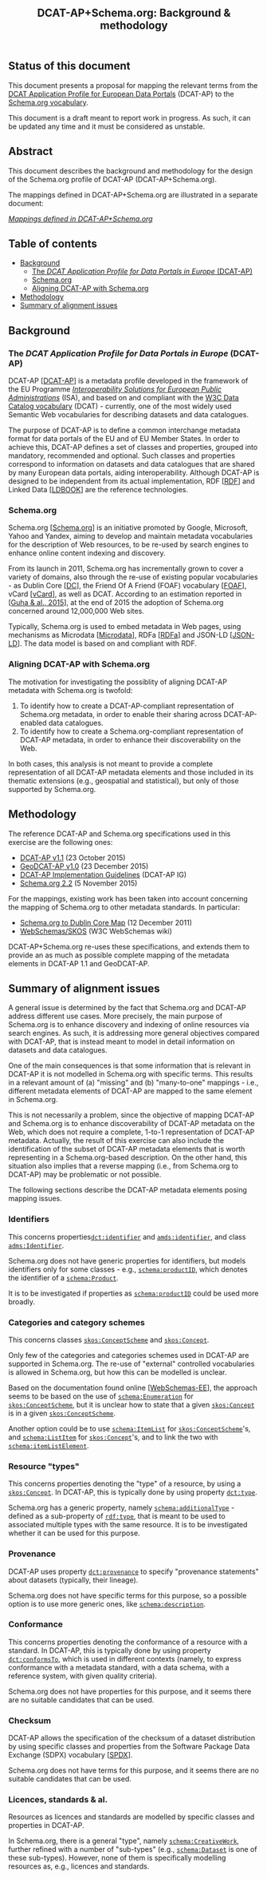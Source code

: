   <article>
  <header>
    <h1>DCAT-AP+Schema.org: Background &amp; methodology</h1>
  </header>
  <section>
    <h2>Status of this document</h2>
    <p>This document presents a proposal for mapping the relevant terms from the <a target="_blank" href="https://joinup.ec.europa.eu/asset/dcat_application_profile/">DCAT Application Profile for European Data Portals</a> (DCAT-AP) to the <a target="_blank" href="http://schema.org/">Schema.org vocabulary</a>.</p>
    <p>This document is a draft meant to report work in progress. As such, it can be updated any time and it must be considered as unstable.</p>
<!--    
    <p>Comments and queries should be sent to the <a href="https://joinup.ec.europa.eu/asset/dcat_application_profile/">DCAT-AP Working Group</a> via <a href="mailto:dcat_application_profile@joinup.ec.europa.eu">dcat_application_profile@joinup.ec.europa.eu</a>.</p>
-->    
  </section>
  <section>
    <h2>Abstract</h2>
    <p>This document describes the background and methodology for the design of the Schema.org profile of DCAT-AP (DCAT-AP+Schema.org).</p>
<!--
    <p>This document presents a proposal for mapping the relevant terms from the <a target="_blank" href="https://joinup.ec.europa.eu/asset/dcat_application_profile/">DCAT Application Profile for European Data Portals</a> (DCAT-AP) to the <a target="_blank" href="http://schema.org/">Schema.org vocabulary</a>.</p>
-->
    <p>The mappings defined in DCAT-AP+Schema.org are illustrated in a separate document:</p>
    <p><a href="./Mappings.md"><cite>Mappings defined in DCAT-AP+Schema.org</cite></a></p>
  </section>
  <nav>
    <h2>Table of contents</h2>
    <ul>
      <li><a href="#background">Background</a>
        <ul>
          <li><a href="#background-dcat-ap">The <em>DCAT Application Profile for Data Portals in Europe</em> (DCAT-AP)</a></li>
          <li><a href="#background-schema.org">Schema.org</a></li>
          <li><a href="#background-why">Aligning DCAT-AP with Schema.org</a></li>
        </ul>
      </li>
      <li><a href="#methodology">Methodology</a></li>
<!--
      <li><a href="#comparison">Schema.org and DCAT-AP at a glance</a>
        <ul>
          <li><a href="#comparison-schema.org-vs-dcat-ap">Schema.org metadata elements supported in DCAT-AP</a></li>
          <li><a href="#comparison-dcat-ap-vs-schema.org">DCAT-AP classes and properties supported in Schema.org</a></li>
        </ul>
      </li>
-->
      <li><a href="#alignment-issues">Summary of alignment issues</a>
    </ul>

  </nav>
  <section>
    <h2><a name="background">Background</a></h2>
    <section>
      <h3><a name="background-dcat-ap">The <em>DCAT Application Profile for Data Portals in Europe</em> (DCAT-AP)</a></h3>
      <p>DCAT-AP [<a href="https://joinup.ec.europa.eu/asset/dcat_application_profile/">DCAT-AP</a>] is a metadata profile developed in the framework of the EU Programme <a href="http://ec.europa.eu/isa/"><em>Interoperability Solutions for European Public Administrations</em></a> (ISA), and based on and compliant with the <a href="http://www.w3.org/TR/2014/REC-vocab-dcat-20140116/">W3C Data Catalog vocabulary</a> (DCAT) - currently, one of the most widely used Semantic Web vocabularies for describing datasets and data catalogues.</p>
      <p>The purpose of DCAT-AP is to define a common interchange metadata format for data portals of the EU and of EU Member States. In order to achieve this, DCAT-AP defines a set of classes and properties, grouped into mandatory, recommended and optional. Such classes and properties correspond to information on datasets and data catalogues that are shared by many European data portals, aiding interoperability. Although DCAT-AP is designed to be independent from its actual implementation, RDF [<a href="http://www.w3.org/TR/2004/REC-rdf-concepts-20040210/">RDF</a>] and Linked Data [<a href="http://linkeddatabook.com/book">LDBOOK</a>] are the reference technologies.</p>
    </section>
    <section>
      <h3><a name="background-schema.org">Schema.org</a></h3>
      <p>Schema.org [<a href="http://schema.org/">Schema.org</a>] is an initiative promoted by Google, Microsoft, Yahoo and Yandex, aiming to develop and maintain metadata vocabularies for the description of Web resources, to be re-used by search engines to enhance online content indexing and discovery.</p>
      <p>From its launch in 2011, Schema.org has incrementally grown to cover a variety of domains, also through the re-use of existing popular vocabularies - as Dublin Core [<a href="http://dublincore.org/documents/dcmi-terms/">DC</a>], the Friend Of A Friend (FOAF) vocabulary [<a href="http://xmlns.com/foaf/spec/">FOAF</a>], vCard [<a href="https://www.w3.org/TR/vcard-rdf/">vCard</a>], as well as DCAT. According to an estimation reported in [<a href="http://queue.acm.org/detail.cfm?id=2857276">Guha &amp; al., 2015</a>], at the end of 2015 the adoption of Schema.org concerned around 12,000,000 Web sites.</p>
      <p>Typically, Schema.org is used to embed metadata in Web pages, using mechanisms as Microdata [<a href="https://html.spec.whatwg.org/multipage/microdata.html">Microdata</a>], RDFa [<a href="https://www.w3.org/TR/html-rdfa/">RDFa</a>] and JSON-LD [<a href="https://www.w3.org/TR/json-ld/">JSON-LD</a>]. The data model is based on and compliant with RDF.</p>
    </section>
    <section>
      <h3><a name="background-why">Aligning DCAT-AP with Schema.org</a></h3>
<!--
      <p>The motivation for investigating the possiblity of aligning DCAT-AP metadata with Schema.org is to define an alternative, harmonised representation of records compliant with DCAT-AP and its thematic extensions (e.g., geospatial and statistical), that will enhance their discoverability on the Web.</p>
-->
      <p>The motivation for investigating the possiblity of aligning DCAT-AP metadata with Schema.org is twofold:</p>
      <ol>
	      <li>To identify how to create a DCAT-AP-compliant representation of Schema.org metadata, in order to enable their sharing across DCAT-AP-enabled data catalogues.</li>
	      <li>To identify how to create a Schema.org-compliant representation of DCAT-AP metadata, in order to enhance their discoverability on the Web.</li>
      </ol>
      <p>In both cases, this analysis is not meant to provide a complete representation of all DCAT-AP metadata elements and those included in its thematic extensions (e.g., geospatial and statistical), but only of those supported by Schema.org.</p>
    </section>
  </section>
  <section>
    <h2><a name="methodology">Methodology</a></h2>
    <p>The reference DCAT-AP and Schema.org specifications used in this exercise are the following ones:</p>
    <ul>
      <li><a target="_blank" href="https://joinup.ec.europa.eu/asset/dcat_application_profile/asset_release/dcat-ap-v11">DCAT-AP v1.1</a> (<time datetime="2015-10-23">23 October 2015</time>)</li>
      <li><a target="_blank" href="https://joinup.ec.europa.eu/asset/dcat_application_profile/asset_release/geodcat-ap-v10">GeoDCAT-AP v1.0</a> (<time datetime="2015-12-23">23 December 2015</time>)</li>
      <li><a target="_blank" href="https://joinup.ec.europa.eu/asset/dcat-ap_implementation_guidelines/">DCAT-AP Implementation Guidelines</a> (DCAT-AP IG)</li>
      <li><a target="_blank" href="http://schema.org/version/2.2/">Schema.org 2.2</a> (<time datetime="2015-11-05">5 November 2015</time>)</li>
    </ul>
    <p>
    <p>For the mappings, existing work has been taken into account concerning the mapping of Schema.org to other metadata standards. In particular:</p>
    <ul>
      <li><a target="_blank" href="https://github.com/dcmi/schema.org">Schema.org to Dublin Core Map</a> (<time datetime="2011-12-12">12 December 2011</time>)</li>
      <li><a target="_blank" href="https://www.w3.org/wiki/WebSchemas/SKOS">WebSchemas/SKOS</a> (W3C WebSchemas wiki)</li>
    </ul>
    <p>DCAT-AP+Schema.org re-uses these specifications, and extends them to provide an as much as possible complete mapping of the metadata elements in DCAT-AP 1.1 and GeoDCAT-AP.</p>
<!--    
    <p>The resulting mappings have been grouped into two classes, corresponding to two different DCAT-AP+Schema.org profiles:</p>
    <ul>
    <li><strong>DCAT-AP+Schema.org</strong>: This profile defines alignments for the metadata elements defined in DCAT-AP</li>
    <li><strong>GeoDCAT-AP+Schema.org</strong>: This profile defines alignments covering the geospatial extension of DCAT-AP (GeoDCAT-AP)</li>
    </ul>
-->    
  </section>
  <section>
    <h2><a name="alignment-issues">Summary of alignment issues</a></h2>
    <p>A general issue is determined by the fact that Schema.org and DCAT-AP address different use cases. More precisely, the main purpose of Schema.org is to enhance discovery and indexing of online resources via search engines. As such, it is addressing more general objectives compared with DCAT-AP, that is instead meant to model in detail information on datasets and data catalogues.</p>
    <p>One of the main consequences is that some information that is relevant in DCAT-AP it is not modelled in Schema.org with specific terms. This results in a relevant amount of (a) "missing" and (b) "many-to-one" mappings - i.e., different metadata elements of DCAT-AP are mapped to the same element in Schema.org.</p>
    <p>This is not necessarily a problem, since the objective of mapping DCAT-AP and Schema.org is to enhance discoverability of DCAT-AP metadata on the Web, which does not require a complete, 1-to-1 representation of DCAT-AP metadata. Actually, the result of this exercise can also include the identification of the subset of DCAT-AP metadata elements that is worth representing in a Schema.org-based description. On the other hand, this situation also implies that a reverse mapping (i.e., from Schema.org to DCAT-AP) may be problematic or not possible.</p>
    <p>The following sections describe the DCAT-AP metadata elements posing mapping issues.</p>
    <section>
     <h3>Identifiers</h3>
     <p>This concerns properties<a target="_blank" title="http://purl.org/dc/terms/identifier" href="http://dublincore.org/documents/dcmi-terms/#terms-identifier"><code>dct:identifier</code></a> and <a target="_blank" title="http://www.w3.org/ns/adms#identifier" href="https://www.w3.org/TR/vocab-adms/#adms_identifier"><code>amds:identifier</code></a>, and class <a target="_blank" title="http://www.w3.org/ns/adms#Identifier" href="https://www.w3.org/TR/vocab-adms/#dt_identifier"><code>adms:Identifier</code></a>.</p>
     <p>Schema.org does not have generic properties for identifiers, but models identifiers only for some classes - e.g., <a target="_blank" title="http://schema.org/productID" href="http://schema.org/productID"><code>schema:productID</code></a>, which denotes the identifier of a <a target="_blank" title="http://schema.org/Product" href="http://schema.org/Product"><code>schema:Product</code></a>.</p>
     <p>It is to be investigated if properties as <a target="_blank" title="http://schema.org/productID" href="http://schema.org/productID"><code>schema:productID</code></a> could be used more broadly.</p>
     </section>
     <section>
     <h3>Categories and category schemes</h3>
     <p>This concerns classes <a target="_blank" title="http://www.w3.org/2004/02/skos/core#ConceptScheme" href="https://www.w3.org/TR/vocab-dcat/#class-concept-scheme"><code>skos:ConceptScheme</code></a> and <a target="_blank" title="http://www.w3.org/2004/02/skos/core#Concept" href="https://www.w3.org/TR/vocab-dcat/#class-concept"><code>skos:Concept</code></a>.</p>
     <p>Only few of the categories and categories schemes used in DCAT-AP are supported in Schema.org. The re-use of "external" controlled vocabularies is allowed in Schema.org, but how this can be modelled is unclear.</p>
     <p>Based on the documentation found online [<a target="_blank" href="https://www.w3.org/wiki/WebSchemas/ExternalEnumerations">WebSchemas-EE</a>], the approach seems to be based on the use of <a target="_blank" title="http://schema.org/Enumeration" href="http://schema.org/Enumeration"><code>schema:Enumeration</code></a> for <a target="_blank" title="http://www.w3.org/2004/02/skos/core#ConceptScheme" href="https://www.w3.org/TR/vocab-dcat/#class-concept-scheme"><code>skos:ConceptScheme</code></a>, but it is unclear how to state that a given <a target="_blank" title="http://www.w3.org/2004/02/skos/core#Concept" href="https://www.w3.org/TR/vocab-dcat/#class-concept"><code>skos:Concept</code></a> is in a given <a target="_blank" title="http://www.w3.org/2004/02/skos/core#ConceptScheme" href="https://www.w3.org/TR/vocab-dcat/#class-concept-scheme"><code>skos:ConceptScheme</code></a>.</p>
     <p>Another option could be to use <a target="_blank" title="http://schema.org/ItemList" href="http://schema.org/ItemList"><code>schema:ItemList</code></a> for <a target="_blank" title="http://www.w3.org/2004/02/skos/core#ConceptScheme" href="https://www.w3.org/TR/vocab-dcat/#class-concept-scheme"><code>skos:ConceptScheme</code></a>'s, and <a target="_blank" title="http://schema.org/ListItem" href="http://schema.org/ListItem"><code>schema:ListItem</code></a> for <a target="_blank" title="http://www.w3.org/2004/02/skos/core#Concept" href="https://www.w3.org/TR/vocab-dcat/#class-concept"><code>skos:Concept</code></a>'s, and to link the two with <a target="_blank" title="http://schema.org/itemListElement" href="http://schema.org/itemListElement"><code>schema:itemListElement</code></a>.</p>
     </section>
     <section>
     <h3>Resource "types"</h3>
     <p>This concerns properties denoting the "type" of a resource, by using a <a target="_blank" title="http://www.w3.org/2004/02/skos/core#Concept" href="https://www.w3.org/TR/vocab-dcat/#class-concept"><code>skos:Concept</code></a>. In DCAT-AP, this is typically done by using property <a target="_blank" title="http://purl.org/dc/terms/type" href="http://dublincore.org/documents/dcmi-terms/#terms-type"><code>dct:type</code></a>.</p>
     <p>Schema.org has a generic property, namely <a target="_blank" title="http://schema.org/additionalType" href="http://schema.org/additionalType"><code>schema:additionalType</code></a> - defined as a sub-property of <a target="_blank" title="http://www.w3.org/1999/02/22-rdf-syntax-ns#type" href="https://www.w3.org/TR/rdf-schema/#ch_type"><code>rdf:type</code></a>, that is meant to be used to associated multiple types with the same resource. It is to be investigated whether it can be used for this purpose.</p>
     </section>
     <section>
     <h3>Provenance</h3>
     <p>DCAT-AP uses property <a target="_blank" title="http://purl.org/dc/terms/provenance" href="http://dublincore.org/documents/dcmi-terms/#terms-provenance"><code>dct:provenance</code></a> to specify "provenance statements" about datasets (typically, their lineage).</p>
     <p>Schema.org does not have specific terms for this purpose, so a possible option is to use more generic ones, like <a target="_blank" title="http://schema.org/description" href="http://schema.org/description"><code>schema:description</code></a>.</p>
     </section>
     <section>
     <h3>Conformance</h3>
     <p>This concerns properties denoting the conformance of a resource with a standard. In DCAT-AP, this is typically done by using property <a target="_blank" title="http://purl.org/dc/terms/conformsTo" href="http://dublincore.org/documents/dcmi-terms/#terms-conformsTo"><code>dct:conformsTo</code></a>, which is used in different contexts (namely, to express conformance with a metadata standard, with a data schema, with a reference system, with given quality criteria).</p>
     <p>Schema.org does not have properties for this purpose, and it seems there are no suitable candidates that can be used.</p>
     </section>
     <section>
     <h3>Checksum</h3>
     <p>DCAT-AP allows the specification of the checksum of a dataset distribution by using specific classes and properties from the Software Package Data Exchange (SDPX) vocabulary [<a target="_blank" href="https://spdx.org/">SPDX</a>].</p>
     <p>Schema.org does not have terms for this purpose, and it seems there are no suitable candidates that can be used.</p>
     </section>
     <section>
     <h3>Licences, standards &amp; al.</h3>
     <p>Resources as licences and standards are modelled by specific classes and properties in DCAT-AP.</p>
     <p>In Schema.org, there is a general "type", namely <a target="_blank" title="http://schema.org/CreativeWork" href="http://schema.org/CreativeWork"><code>schema:CreativeWork</code></a>, further refined with a number of "sub-types" (e.g., <a target="_blank" title="http://schema.org/Dataset" href="http://schema.org/Dataset"><code>schema:Dataset</code></a> is one of these sub-types). However, none of them is specifically modelling resources as, e.g., licences and standards.</p>
     </section>
  </section>
  </article>
